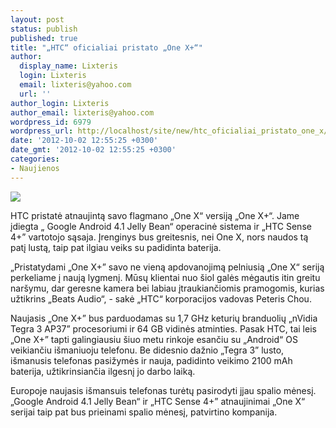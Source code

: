 ```yaml
---
layout: post
status: publish
published: true
title: "„HTC“ oficialiai pristato „One X+“"
author:
  display_name: Lixteris
  login: Lixteris
  email: lixteris@yahoo.com
  url: ''
author_login: Lixteris
author_email: lixteris@yahoo.com
wordpress_id: 6979
wordpress_url: http://localhost/site/new/htc_oficialiai_pristato_one_x/
date: '2012-10-02 12:55:25 +0300'
date_gmt: '2012-10-02 12:55:25 +0300'
categories:
- Naujienos
---
```

<p><div class="imgright"><img src="http://technews.lt/upload/one-x.jpg"  /></div></p>
<p>
	HTC pristatė atnaujintą savo flagmano &bdquo;One X&ldquo; versiją &bdquo;One X+&ldquo;. Jame įdiegta &bdquo; Google Android 4.1 Jelly Bean&ldquo; operacinė sistema ir &bdquo;HTC Sense 4+&rdquo; vartotojo sąsaja. Įrenginys bus greitesnis, nei One X, nors naudos tą patį lustą, taip pat ilgiau veiks su padidinta baterija.</p>
<p>
	&bdquo;Pristatydami &bdquo;One X+&rdquo; savo ne vieną apdovanojimą pelniusią &bdquo;One X&ldquo; seriją perkeliame į naują lygmenį. Mūsų klientai nuo &scaron;iol galės mėgautis itin greitu nar&scaron;ymu, dar geresne kamera bei labiau įtraukiančiomis pramogomis, kurias užtikrins &bdquo;Beats Audio&ldquo;, - sakė &bdquo;HTC&ldquo; korporacijos vadovas Peteris Chou.</p>
<p>
	Naujasis &bdquo;One X+&rdquo; bus parduodamas su 1,7 GHz keturių branduolių &bdquo;nVidia Tegra 3 AP37&rdquo; procesoriumi ir 64 GB vidinės atminties. Pasak HTC, tai leis &bdquo;One X+&rdquo; tapti galingiausiu &scaron;iuo metu rinkoje esančiu su &bdquo;Android&ldquo; OS veikiančiu i&scaron;maniuoju telefonu. Be didesnio dažnio &bdquo;Tegra 3&rdquo; lusto, i&scaron;manusis telefonas pasižymės ir nauja, padidinto veikimo 2100 mAh baterija, užtikrinsiančia ilgesnį jo darbo laiką.</p>
<p>
	Europoje naujasis i&scaron;mansuis telefonas turėtų pasirodyti jjau spalio mėnesį. &bdquo;Google Android 4.1 Jelly Bean&ldquo; ir &bdquo;HTC Sense 4+&rdquo; atnaujinimai &bdquo;One X&ldquo; serijai taip pat bus prieinami spalio mėnesį, patvirtino kompanija.</p>
